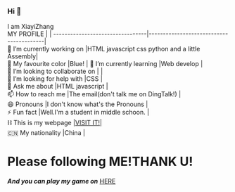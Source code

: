 ### Hi 👋  
I am XiayiZhang  
MY PROFILE                       |                                         |
---------------------------------|-----------------------------------------|  
🔭 I’m currently working on      |HTML javascript css python and a little Assembly|  
🎨 My favourite color            |Blue!                                    |
🌱 I’m currently learning        |Web develop                              |  
👯 I’m looking to collaborate on |                                         |  
🤔 I’m looking for help with     |CSS                                      |  
💬 Ask me about                  |HTML javascript                          |  
📫 How to reach me               |The email(don't talk me on DingTalk!)    |  
😄 Pronouns                      |I don't know what's the Pronouns         |  
⚡  Fun fact                      |Well.I'm a student in middle schoon.     |  
⛓️ This is my webpage            |[VISIT IT!](https://xiayizhang.github.io)|  
🇨🇳 My nationality                |China                                    |  
# Please following ME!THANK U!  
***And you can play my game on*** [HERE](https://xiayizhang.github.io/bomb_sweeper)  
